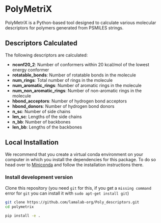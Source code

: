 # PolyMetriX

PolyMetriX is a Python-based tool designed to calculate various molecular descriptors for polymers generated from PSMILES strings.
## Descriptors Calculated

The following descriptors are calculated:

- **nconf20_2**: Number of conformers within 20 kcal/mol of the lowest energy conformer
- **rotatable_bonds**: Number of rotatable bonds in the molecule
- **num_rings**: Total number of rings in the molecule
- **num_aromatic_rings**: Number of aromatic rings in the molecule
- **num_non_aromatic_rings**: Number of non-aromatic rings in the molecule
- **hbond_acceptors**: Number of hydrogen bond acceptors
- **hbond_donors**: Number of hydrogen bond donors
- **n_sc**: Number of side chains
- **len_sc**: Lengths of the side chains
- **n_bb**: Number of backbones
- **len_bb**: Lengths of the backbones


## Local Installation

We recommend that you create a virtual conda environment on your computer in which you install the dependencies for this package. To do so head over to [Miniconda](https://docs.conda.io/en/latest/miniconda.html) and follow the installation instructions there.


<!-- ### Install latest release

```bash
pip install mattext
``` -->

### Install development version

Clone this repository (you need `git` for this, if you get a `missing command` error for `git` you can install it with `sudo apt-get install git`)

```bash
git clone https://github.com/lamalab-org/Poly_descriptors.git
cd polymetrix
```

```bash
pip install -e .
```
